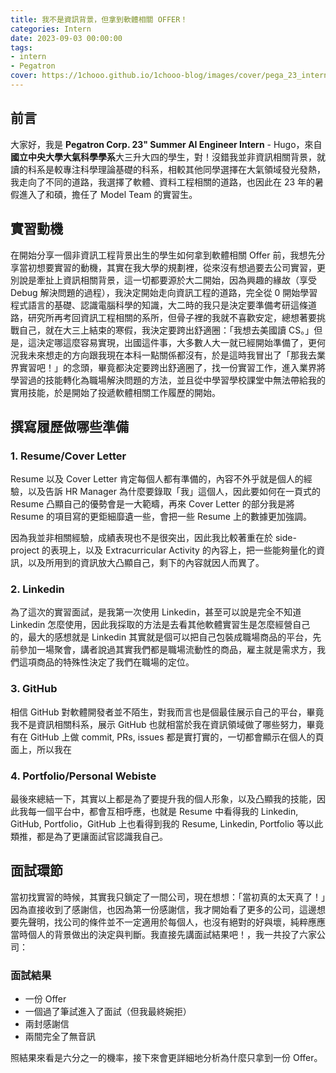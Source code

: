 ```yaml
---
title: 我不是資訊背景，但拿到軟體相關 OFFER！
categories: Intern
date: 2023-09-03 00:00:00
tags: 
- intern
- Pegatron
cover: https://1chooo.github.io/1chooo-blog/images/cover/pega_23_intern_obboard.jpg
---
```


## 前言

大家好，我是 **Pegatron Corp. 23" Summer AI Engineer Intern** - Hugo，來自**國立中央大學大氣科學學系**大三升大四的學生，對！沒錯我並非資訊相關背景，就讀的科系是較專注科學理論基礎的科系，相較其他同學選擇在大氣領域發光發熱，我走向了不同的道路，我選擇了軟體、資料工程相關的道路，也因此在 23 年的暑假進入了和碩，擔任了 Model Team 的實習生。

## 實習動機

在開始分享一個非資訊工程背景出生的學生如何拿到軟體相關 Offer 前，我想先分享當初想要實習的動機，其實在我大學的規劃裡，從來沒有想過要去公司實習，更別說是牽扯上資訊相關背景，這一切都要源於大二開始，因為興趣的緣故（享受 Debug 解決問題的過程），我決定開始走向資訊工程的道路，完全從 0 開始學習程式語言的基礎、認識電腦科學的知識，大二時的我只是決定要準備考研這條道路，研究所再考回資訊工程相關的系所，但骨子裡的我就不喜歡安定，總想著要挑戰自己，就在大三上結束的寒假，我決定要跨出舒適圈：「我想去美國讀 CS。」但是，這決定哪這麼容易實現，出國這件事，大多數人大一就已經開始準備了，更何況我未來想走的方向跟我現在本科一點關係都沒有，於是這時我冒出了「那我去業界實習吧！」的念頭，畢竟都決定要跨出舒適圈了，找一份實習工作，進入業界將學習過的技能轉化為職場解決問題的方法，並且從中學習學校課堂中無法帶給我的實用技能，於是開始了投遞軟體相關工作履歷的開始。

## 撰寫履歷做哪些準備

### 1. Resume/Cover Letter
Resume 以及 Cover Letter 肯定每個人都有準備的，內容不外乎就是個人的經驗，以及告訴 HR Manager 為什麼要錄取「我」這個人，因此要如何在一頁式的 Resume 凸顯自己的優勢會是一大範疇，再來 Cover Letter 的部分我是將 Resume 的項目寫的更鉅細靡遺一些，會把一些 Resume 上的數據更加強調。

因為我並非相關經驗，成績表現也不是很突出，因此我比較著重在於 side-project 的表現上，以及 Extracurricular Activity 的內容上，把一些能夠量化的資訊，以及所用到的資訊放大凸顯自己，剩下的內容就因人而異了。

### 2. Linkedin
為了這次的實習面試，是我第一次使用 Linkedin，甚至可以說是完全不知道 Linkedin 怎麼使用，因此我採取的方法是去看其他軟體實習生是怎麼經營自己的，最大的感想就是 Linkedin 其實就是個可以把自己包裝成職場商品的平台，先前參加一場聚會，講者說過其實我們都是職場流動性的商品，雇主就是需求方，我們這項商品的特殊性決定了我們在職場的定位。

### 3. GitHub
相信 GitHub 對軟體開發者並不陌生，對我而言也是個最佳展示自己的平台，畢竟我不是資訊相關科系，展示 GitHub 也就相當於我在資訊領域做了哪些努力，畢竟有在 GitHub 上做 commit, PRs, issues 都是實打實的，一切都會顯示在個人的頁面上，所以我在

### 4. Portfolio/Personal Webiste

最後來總結一下，其實以上都是為了要提升我的個人形象，以及凸顯我的技能，因此我每一個平台中，都會互相呼應，也就是 Resume 中看得我的 Linkedin, GitHub, Portfolio，GitHub 上也看得到我的 Resume, Linkedin, Portfolio 等以此類推，都是為了更讓面試官認識我自己。

## 面試環節

當初找實習的時候，其實我只鎖定了一間公司，現在想想：「當初真的太天真了！」因為直接收到了感謝信，也因為第一份感謝信，我才開始看了更多的公司，這邊想要先聲明，找公司的條件並不一定適用於每個人，也沒有絕對的好與壞，純粹應應當時個人的背景做出的決定與判斷。我直接先講面試結果吧！，我一共投了六家公司：

### 面試結果
- 一份 Offer
- 一個過了筆試進入了面試（但我最終婉拒）
- 兩封感謝信
- 兩間完全了無音訊

照結果來看是六分之一的機率，接下來會更詳細地分析為什麼只拿到一份 Offer。
